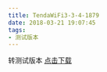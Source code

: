 ```yaml
---
title: TendaWiFi3-3-4-1879
date: 2018-03-21 19:07:45
tags:
- 测试版本 
---
```

 转测试版本
[点击下载](itms-services://?action=download-manifest&url=https://tendatechnology.github.io/packages/3.3.4.1879/manifest.plist)